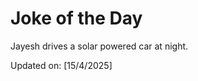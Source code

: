 # Joke of the Day

<!-- #joke -->
Jayesh drives a solar powered car at night.

Updated on: [15/4/2025]
<!-- #jokeEnd -->